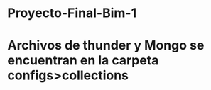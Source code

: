 # Proyecto-Final-Bim-1
# Archivos de thunder y Mongo se encuentran en la carpeta configs>collections